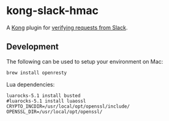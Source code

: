 # kong-slack-hmac
A [Kong][] plugin for [verifying requests from Slack][].

## Development
The following can be used to setup your environment on Mac:
```sh
brew install openresty
```

Lua dependencies:
```
luarocks-5.1 install busted
#luarocks-5.1 install luaossl CRYPTO_INCDIR=/usr/local/opt/openssl/include/ OPENSSL_DIR=/usr/local/opt/openssl/
```

[Kong]: https://konghq.com/kong/
[verifying requests from Slack]: https://api.slack.com/docs/verifying-requests-from-slack
